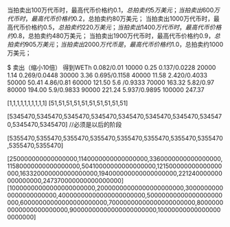 
当拍卖出100万代币时，最高代币价格约$0.1，总拍卖约5万美元；
当拍卖出600万代币时，最高代币价格约$0.2，总拍卖约80万美元；
当拍卖出1000万代币时，最高代币价格约$0.5，总拍卖约220万美元；
当拍卖出1400万代币时，最高代币价格约$0.8，总拍卖约480万美元；
当拍卖出1900万代币时，最高代币价格约$0.9，总拍卖约905万美元；
当拍卖出2000万代币是，最高代币价格约$1.0，总拍卖约1000万美元；

$               卖出（缩小10倍）        得到WETh
0.082/0.01          10000               0.25
0.137/0.0228        20000               1.14
0.269/0.0448        30000               3.36 
0.695/0.1158        40000               11.58 
2.420/0.4033        50000               50.41 
4.86/0.81           60000               121.50
5.6 /0.9333         70000               163.32 
5.82/0.97           80000               194.00 
5.9/0.9833          90000               221.24 
5.937/0.9895        100000              247.37 



[1,1,1,1,1,1,1,1,1,1]
[51,51,51,51,51,51,51,51,51,51]


[5345470,5345470,5345470,5345470,5345470,5345470,5345470,5345470,5345470,5345470] //必须是以后的阶段

[5355470,5355470,5355470,5355470,5355470,5355470,5355470,5355470,5355470,5355470]

[250000000000000000,1140000000000000000,3360000000000000000,11580000000000000000,50410000000000000000,121500000000000000000,163320000000000000000,194000000000000000000,221240000000000000000,247370000000000000000]
[10000000000000000000000,20000000000000000000000,30000000000000000000000,40000000000000000000000,50000000000000000000000,60000000000000000000000,70000000000000000000000,80000000000000000000000,90000000000000000000000,100000000000000000000000]